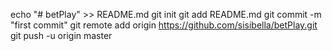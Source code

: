 echo "# betPlay" >> README.md
git init
git add README.md
git commit -m "first commit"
git remote add origin https://github.com/sisibella/betPlay.git
git push -u origin master